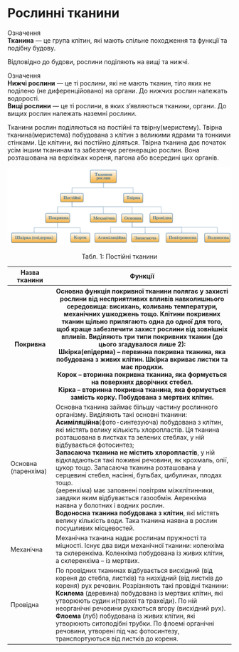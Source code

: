 # Рослиннi тканини
<div class="wrap-eoz">
<span class="eoz">Означення</span>
<div class="eoz-text">
<b>Тканина</b> — це група клiтин, якi мають спiльне походження та функцiї та подiбну будову.
</div>
</div>

Вiдповiдно до будови, рослини подiляють на вищi та нижчi.

<div class="eoz-wrap">
<span class="eoz">Означення</span>
<div class="eoz-text">
<b>Нижчi рослини</b> — це тi рослини, якi не мають тканин, тiло яких
не подiлено (не диференцiйовано) на органи. До нижчих рослин належать водоростi.<br/>
<b>Вищi рослини</b> — це тi рослини, в яких з’являються тканини, органи. До вищих рослин належать наземнi рослини.
</div>
</div>

Тканини рослин подiляються на постiйнi та твiрну(меристему). Твiрна тканина(меристема) побудована з клiтин з великими ядрами та тонкими стiнками. Це клiтини, якi постiйно дiляться. Твiрна тканина дає
початок усiм iншим тканинам та забезпечує регенерацiю рослин. Вона
розташована на верхiвках кореня, пагона або всерединi цих органiв.


![Тканини рослин](2.1.png)

<p align="center">
Табл. 1: Постійні тканини
</p>

<table>
  <tr>
    <th>Назва тканини</th>
    <th>Функції</th>
  </tr>
    <th class="center">Покривна</th>
    <th class="left">Основна функція покривної тканини полягає у захисті рослини від несприятливих впливів навколишнього середовища: висихань, коливань температури, механічних ушкоджень тощо. Клітини покривних тканин щільно прилягають одна до одної для того, щоб краще забезпечити захист рослини від зовнішніх впливів. Виділяють три типи покривних тканин (до цього згадувалося лише 2):<br/>
    <b>Шкірка<b/>(епідерма) – первинна покривна тканина, яка побудована з живих клітин. Шкірка вкриває листки та має продихи.<br/>
    <b>Корок</b> – вторинна покривна тканина, яка формується на поверхнях дворічних стебел.<br/>
    <b>Кірка</b> – вторинна покривна тканина, яка формується замість корку. Побудована з мертвих клітин.</th>
  <tr>
    <td class="center">Основна (паренхіма)</td>
    <td class="left">Основна тканина займає більшу частину рослинного організму. Виділяють такі основні тканини:<br/>
    <b>Асиміляційна</b>(фото-синтезуюча) побудована з клітин, які містять велику кількість хлоропластів. Ця тканина розташована в листках та зелених стеблах, у ній відбувається фотосинтез;<br/>
    <b>Запасаюча тканина не містить хлоропластів</b>, у ній відкладаються такі поживні речовини, як крохмаль, олії, цукор тощо. Запасаюча тканина розташована у серцевині стебел, насінні, бульбах, цибулинах, плодах тощо.<br/>
    <bПовітроносна тканина</b> (аеренхіма) має заповнені повітрям міжклітинники, завдяки яким відбувається газообмін. Аеренхіма наявна у болотних і водних рослин.<br/>
    <b>Водоносна тканина побудована з клітин</b>, які містять велику кількість води. Така тканина наявна в рослин посушливих місцевостей.</td>
  </tr>
  <tr>
    <td class="center">Механічна</td>
    <td class="left">Механічна тканина надає рослинам пружності та міцності. Існує два види механічної тканини: коленхіма та склеренхіма. Коленхіма побудована із живих клітин, а склеренхіма – із мертвих.</td>
  </tr>
  <tr>
    <td class="center">Провідна</td>
    <td class="left">По провідних тканинах відбувається висхідний (від кореня до стебла, листків) та низхідний (від листків до кореня) рух речовин. Розрізняють такі провідні тканини:<br/>
    <b>Ксилема</b> (деревина) побудована із мертвих клітин, які утворюють судин и(трахеї та трахеїди). По ній неорганічні речовини рухаються вгору (висхідний рух).<br/>
    <b>Флоема</b> (луб) побудована із живих клітин, які утворюють ситоподібні трубки. По флоемі органічні речовини, утворені під час фотосинтезу, транспортуються від листків до кореня.</td>
  </tr>
</table>
